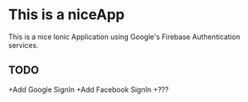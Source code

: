 # This is a niceApp
This is a nice Ionic Application using Google's Firebase Authentication services.

## TODO

+Add Google SignIn
+Add Facebook SignIn
+???